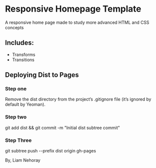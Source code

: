 # Responsive Homepage Template
A responsive home page made to study more advanced HTML and CSS concepts

## Includes:

* Transforms
* Transitions

## Deploying Dist to Pages
### Step one
Remove the dist directory from the project’s .gitignore file (it’s ignored by default by Yeoman).
### Step two
git add dist && git commit -m "Initial dist subtree commit"
### Step Three
git subtree push --prefix dist origin gh-pages

By, 
Liam Nehoray
